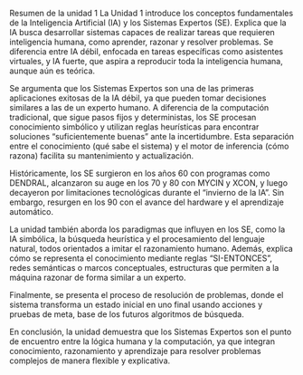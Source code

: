 Resumen de la unidad 1
La Unidad 1 introduce los conceptos fundamentales de la Inteligencia Artificial (IA) y los Sistemas Expertos (SE). Explica que la IA busca desarrollar sistemas capaces de realizar tareas que requieren inteligencia humana, como aprender, razonar y resolver problemas. Se diferencia entre IA débil, enfocada en tareas específicas como asistentes virtuales, y IA fuerte, que aspira a reproducir toda la inteligencia humana, aunque aún es teórica.

Se argumenta que los Sistemas Expertos son una de las primeras aplicaciones exitosas de la IA débil, ya que pueden tomar decisiones similares a las de un experto humano. A diferencia de la computación tradicional, que sigue pasos fijos y deterministas, los SE procesan conocimiento simbólico y utilizan reglas heurísticas para encontrar soluciones “suficientemente buenas” ante la incertidumbre. Esta separación entre el conocimiento (qué sabe el sistema) y el motor de inferencia (cómo razona) facilita su mantenimiento y actualización.

Históricamente, los SE surgieron en los años 60 con programas como DENDRAL, alcanzaron su auge en los 70 y 80 con MYCIN y XCON, y luego decayeron por limitaciones tecnológicas durante el “invierno de la IA”. Sin embargo, resurgen en los 90 con el avance del hardware y el aprendizaje automático.

La unidad también aborda los paradigmas que influyen en los SE, como la IA simbólica, la búsqueda heurística y el procesamiento del lenguaje natural, todos orientados a imitar el razonamiento humano. Además, explica cómo se representa el conocimiento mediante reglas “SI-ENTONCES”, redes semánticas o marcos conceptuales, estructuras que permiten a la máquina razonar de forma similar a un experto.

Finalmente, se presenta el proceso de resolución de problemas, donde el sistema transforma un estado inicial en uno final usando acciones y pruebas de meta, base de los futuros algoritmos de búsqueda.

En conclusión, la unidad demuestra que los Sistemas Expertos son el punto de encuentro entre la lógica humana y la computación, ya que integran conocimiento, razonamiento y aprendizaje para resolver problemas complejos de manera flexible y explicativa.
